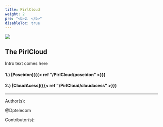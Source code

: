 ```yaml
---
title: PirlCloud
weight: 2
pre: "<b>2. </b>"
disableToc: true
---
```


![](/PirlCloud/images/pirlclouddark.jpg)




## The PirlCloud


Intro text comes here


#### 1.) [Poseidon]({{< ref "/PirlCloud/poseidon" >}})
#### 2.) [CloudAcess]({{< ref "/PirlCloud/cloudacess" >}})





---
Author(s):


@Dptelecom


Contributor(s):
